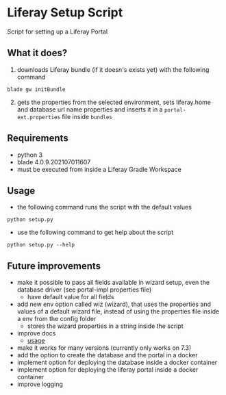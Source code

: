 # Liferay Setup Script
Script for setting up a Liferay Portal

## What it does?
1. downloads Liferay bundle (if it doesn's exists yet) with the following command
```shell
blade gw initBundle
```
2. gets the properties from the selected environment, sets liferay.home and database url name properties and inserts it in a `portal-ext.properties` file inside `bundles`

## Requirements
- python 3
- blade 4.0.9.202107011607
- must be executed from inside a Liferay Gradle Workspace

## Usage
- the following command runs the script with the default values
```shell
python setup.py
```
- use the following command to get help about the script
```shell
python setup.py --help
```

## Future improvements
- make it possible to pass all fields available in wizard setup, even the database driver (see portal-impl properties file)
  - have default value for all fields
- add new env option called wiz (wizard), that uses the properties and values of a default wizard file, instead of using the properties file inside a env from the config folder
  - stores the wizard properties in a string inside the script
- improve docs
  - [usage](#usage)
- make it works for many versions (currently only works on 7.3)
- add the option to create the database and the portal in a docker
- implement option for deploying the database inside a docker container
- implement option for deploying the liferay portal inside a docker container
- improve logging
